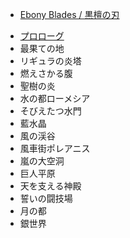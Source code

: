 * [Ebony Blades / 黒檀の刃](README.md)

-   [プロローグ](/articles/Prologue.md)
-   最果ての地
-   リギュラの炎塔
-   燃えさかる腹
-   聖樹の炎
-   水の都ローメシア
-   そびえたつ水門
-   藍水晶
-   風の渓谷
-   風車街ポレアニス
-   嵐の大空洞
-   巨人平原
-   天を支える神殿
-   誓いの闘技場
-   月の都
-   銀世界